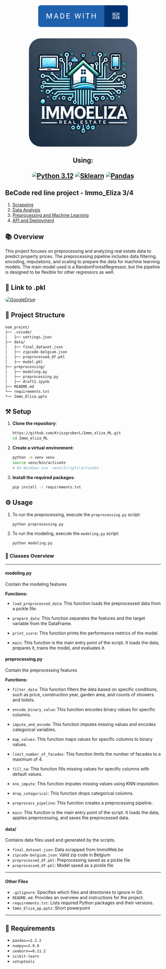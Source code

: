 <p align="center">
    <br>
    <a href="https://github.com/KriszgruberL" target="_blank"> <img alt="Made with Frogs" src="./assets/made-with-🐸.svg" style="border-radius:0.5rem"></a>
    <br>
    <br><br>
    <a><img src="./assets/logo-modified.png" width="350"  /></a>
    <h2 align="center">Using:
    <br>
    <br>
    <a href="https://www.python.org/downloads/release/python-3120/" target="_blank"><img alt="Python 3.12" src="https://img.shields.io/badge/Python%203.12-python?style=for-the-badge&logo=python&logoColor=F8E71C&labelColor=427EC4&color=2680D1" style="border-radius:0.5rem"></a>
    <a href="https://scikit-learn.org/stable/user_guide.html" target="_blank"><img alt="Sklearn" src="https://img.shields.io/badge/sklearn%20-%20sklearn?style=for-the-badge&logo=sklearn&color=blue" style="border-radius:0.5rem"></a>
    <a href="https://pandas.pydata.org/docs/" target="_blank"><img alt="Pandas" src="https://img.shields.io/badge/Pandas-Pandas?style=for-the-badge&logo=pandas&color=61B3DD" style="border-radius:0.5rem"></a>
    <br>
</p>

## BeCode red line project - Immo_Eliza 3/4

1. [Scrapping](https://github.com/KriszgruberL/Immo_Eliza)
2. [Data Analysis](https://github.com/servietsky0/Preprocessing-Visualization)
3. [Preprocessing and Machine Learning](https://github.com/KriszgruberL/Immo_eliza_ML)
4. [API and Deployment](https://github.com/KriszgruberL/Immo_Eliza_front)


## 📚 Overview

This project focuses on preprocessing and analyzing real estate data to predict property prices. The preprocessing pipeline includes data filtering, encoding, imputations, and scaling to prepare the data for machine learning models. The main model used is a RandomForestRegressor, but the pipeline is designed to be flexible for other regressors as well.

## 📁 Link to .pkl

<a href="https://drive.google.com/drive/folders/1P9cWejusu_b2_qOeUjrPpoTJ-sfiN_W0?usp=sharing" target="_blank"> <img alt="GoogleDrive" src="https://img.shields.io/badge/Google_Drive%20-%20Google_Drive?style=for-the-badge&logo=googledrive&labelColor=%23ADD8E6%09&color=%236495ED%09" style="border-radius:0.5rem"></a>

## 🚧 Project Structure
```
nom_projet/
├── .vscode/
│   ├── settings.json
├── data/
│   ├── final_dataset.json
│   ├── zipcode-belgium.json
│   ├── preprocessed_df.pkl
│   ├── model.pkl
├── preprocessing/
│   ├── modeling.py
│   ├── preprocessing.py
│   ├── draft2.ipynb
├── README.md
└── requirements.txt
└── Immo_Eliza.pptx
```

## ⚒️ Setup

1. **Clone the repository**:
    ```sh
    https://github.com/KriszgruberL/Immo_eliza_ML.git
    cd Immo_eliza_ML
    ```

2. **Create a virtual environment**:
    ```sh
    python -m venv venv
    source venv/bin/activate  
    # On Windows use `venv\Scripts\activate`
    ```

3. **Install the required packages**:
    ```sh
    pip install -r requirements.txt
    ```

## ⚙️ Usage

1. To run the preprocessing, execute the `preprocessing.py` script:
    ```sh
    python preprocessing.py
    ```

1. To run the modeling, execute the `modeling.py` script:
    ```sh
    python modeling.py
    ```


### 👀 Classes Overview

---
#### **modeling.py**
Contain the modeling features

**Functions:**
- `load_preprocessed_data`: This function loads the preprocessed data from a pickle file. 

- `prepare_data`: This function separates the features and the target variable from the DataFrame. 

- `print_score`: This function prints the performance metrics of the model. 
- `main`: This function is the main entry point of the script. It loads the data, prepares it, trains the model, and evaluates it. 

#### **preprocessing.py**
Contain the preprocessing features

**Functions:**
- ``filter_data``: This function filters the data based on specific conditions, such as price, construction year, garden area, and counts of showers and toilets.

- ``encode_binary_value``: This function encodes binary values for specific columns. 

- ``impute_and_encode``: This function imputes missing values and encodes categorical variables. 

- ``map_values``: This function maps values for specific columns to binary values. 

- ``limit_number_of_facades``: This function limits the number of facades to a maximum of 4. 

- ``fill_na``: This function fills missing values for specific columns with default values. 

- ``knn_impute``: This function imputes missing values using KNN imputation. 

- ``drop_categorical``: This function drops categorical columns. 

- `preprocess_pipeline`: This function creates a preprocessing pipeline. 

- `main`: This function is the main entry point of the script. It loads the data, applies preprocessing, and saves the preprocessed data. 


#### **data/**
Contains data files used and generated by the scripts.

- `final_dataset.json`: Data scrapped from ImmoWeb.be
- `zipcode-belgium.json`: Valid zip code in Belgium
- `preprocessed_df.pkl`: Preprocessing saved as a pickle file
- `preprocessed_df.pkl`: Model saved as a pickle file

---
#### **Other Files**

- `.gitignore`: Specifies which files and directories to ignore in Git.
- `README.md`: Provides an overview and instructions for the project.
- `requirements.txt`: Lists required Python packages and their versions.
- `Immo_Eliza_pp.pptx`: Short powerpoint

---

## 🎯 Requirements

- `pandas==2.2.2`
- `numpy==2.0.0`
- `seaborn==0.11.2`
- `scikit-learn`
- `setuptools`
